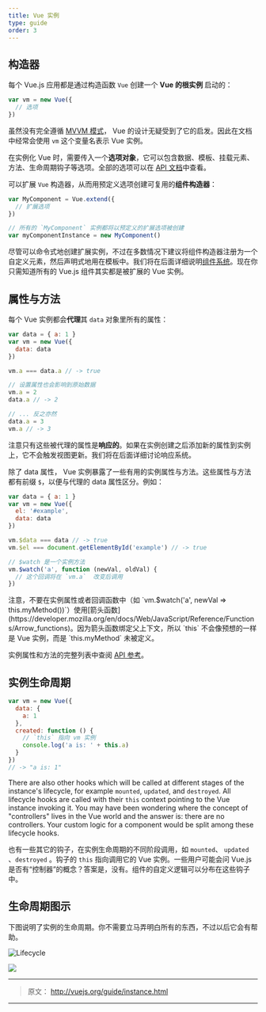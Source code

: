 ```yaml
---
title: Vue 实例
type: guide
order: 3
---
```


## 构造器

每个 Vue.js 应用都是通过构造函数 `Vue` 创建一个 **Vue 的根实例** 启动的：

``` js
var vm = new Vue({
  // 选项
})
```

虽然没有完全遵循 [MVVM 模式](https://en.wikipedia.org/wiki/Model_View_ViewModel)， Vue 的设计无疑受到了它的启发。因此在文档中经常会使用 `vm` 这个变量名表示 Vue 实例。

在实例化 Vue 时，需要传入一个**选项对象**，它可以包含数据、模板、挂载元素、方法、生命周期钩子等选项。全部的选项可以在 [API 文档](/api)中查看。

可以扩展 `Vue` 构造器，从而用预定义选项创建可复用的**组件构造器**：

``` js
var MyComponent = Vue.extend({
  // 扩展选项
})

// 所有的 `MyComponent` 实例都将以预定义的扩展选项被创建
var myComponentInstance = new MyComponent()
```

尽管可以命令式地创建扩展实例，不过在多数情况下建议将组件构造器注册为一个自定义元素，然后声明式地用在模板中。我们将在后面详细说明[组件系统](/guide/components.html)。现在你只需知道所有的 Vue.js 组件其实都是被扩展的 Vue 实例。


## 属性与方法

每个 Vue 实例都会**代理**其 `data` 对象里所有的属性：

``` js
var data = { a: 1 }
var vm = new Vue({
  data: data
})

vm.a === data.a // -> true

// 设置属性也会影响到原始数据
vm.a = 2
data.a // -> 2

// ... 反之亦然
data.a = 3
vm.a // -> 3
```

注意只有这些被代理的属性是**响应的**。如果在实例创建之后添加新的属性到实例上，它不会触发视图更新。我们将在后面详细讨论响应系统。

除了 data 属性， Vue 实例暴露了一些有用的实例属性与方法。这些属性与方法都有前缀 `$`，以便与代理的 data 属性区分。例如：

``` js
var data = { a: 1 }
var vm = new Vue({
  el: '#example',
  data: data
})

vm.$data === data // -> true
vm.$el === document.getElementById('example') // -> true

// $watch 是一个实例方法
vm.$watch('a', function (newVal, oldVal) {
  // 这个回调将在 `vm.a`  改变后调用
})
```

<p class="tip">注意，不要在实例属性或者回调函数中（如 `vm.$watch('a', newVal => this.myMethod())`）使用[箭头函数](https://developer.mozilla.org/en/docs/Web/JavaScript/Reference/Functions/Arrow_functions)。因为箭头函数绑定父上下文，所以 `this` 不会像预想的一样是 Vue 实例，而是 `this.myMethod` 未被定义。</p>

实例属性和方法的完整列表中查阅 [API 参考](/api)。

## 实例生命周期


``` js
var vm = new Vue({
  data: {
    a: 1
  },
  created: function () {
    // `this` 指向 vm 实例
    console.log('a is: ' + this.a)
  }
})
// -> "a is: 1"
```

There are also other hooks which will be called at different stages of the instance's lifecycle, for example `mounted`, `updated`, and `destroyed`. All lifecycle hooks are called with their `this` context pointing to the Vue instance invoking it. You may have been wondering where the concept of "controllers" lives in the Vue world and the answer is: there are no controllers. Your custom logic for a component would be split among these lifecycle hooks.

也有一些其它的钩子，在实例生命周期的不同阶段调用，如 `mounted`、 `updated` 、`destroyed` 。钩子的 `this` 指向调用它的 Vue 实例。一些用户可能会问 Vue.js 是否有“控制器”的概念？答案是，没有。组件的自定义逻辑可以分布在这些钩子中。


## 生命周期图示

下图说明了实例的生命周期。你不需要立马弄明白所有的东西，不过以后它会有帮助。

![Lifecycle](/images/lifecycle.png)

![](https://cloud.githubusercontent.com/assets/12537013/17702060/f847b38a-63fe-11e6-9c29-38e58d46f036.png)

***

> 原文： http://vuejs.org/guide/instance.html

***




